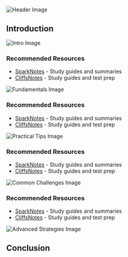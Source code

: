 # 


![Header Image](https://fal.media/files/koala/KyjKBfrVvSrcdlNB_DAb2.png)

## Introduction


![Intro Image](https://fal.media/files/monkey/J_NEDk2XgFJIKfEno8RDw.png)



### Recommended Resources
- [SparkNotes](https://www.sparknotes.com/) - Study guides and summaries
- [CliffsNotes](https://www.cliffsnotes.com/) - Study guides and test prep


![Fundamentals Image](https://fal.media/files/rabbit/9k9WoYkXB6UeHBdwgt1SL.png)



### Recommended Resources
- [SparkNotes](https://www.sparknotes.com/) - Study guides and summaries
- [CliffsNotes](https://www.cliffsnotes.com/) - Study guides and test prep


![Practical Tips Image](https://fal.media/files/koala/u3YmrSE3pVtbNvvUWAA16.png)



### Recommended Resources
- [SparkNotes](https://www.sparknotes.com/) - Study guides and summaries
- [CliffsNotes](https://www.cliffsnotes.com/) - Study guides and test prep


![Common Challenges Image](https://fal.media/files/lion/zZwzA2pvtbLC_FOrIi1b4.png)



### Recommended Resources
- [SparkNotes](https://www.sparknotes.com/) - Study guides and summaries
- [CliffsNotes](https://www.cliffsnotes.com/) - Study guides and test prep


![Advanced Strategies Image](https://fal.media/files/panda/Cml9ab5JdZyUYsp_eVQTS.png)

## Conclusion

